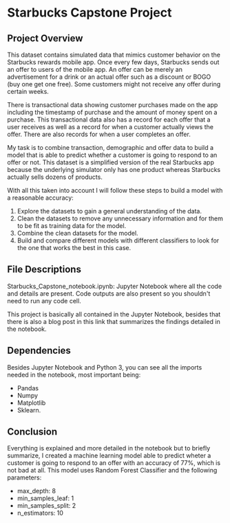 # Starbucks Capstone Project

## Project Overview

This dataset contains simulated data that mimics customer behavior on the Starbucks rewards mobile app. Once every few days, Starbucks sends out an offer to users of the mobile app. An offer can be merely an advertisement for a drink or an actual offer such as a discount or BOGO (buy one get one free). Some customers might not receive any offer during certain weeks.

There is transactional data showing customer purchases made on the app including the timestamp of purchase and the amount of money spent on a purchase. This transactional data also has a record for each offer that a user receives as well as a record for when a customer actually views the offer. There are also records for when a user completes an offer.

My task is to combine transaction, demographic and offer data to build a model that is able to predict whether a customer is going to respond to an offer or not. This dataset is a simplified version of the real Starbucks app because the underlying simulator only has one product whereas Starbucks actually sells dozens of products.

With all this taken into account I will follow these steps to build a model with a reasonable accuracy:

  1. Explore the datasets to gain a general understanding of the data.
  2. Clean the datasets to remove any unnecessary information and for them to be fit as training data for the model.
  3. Combine the clean datasets for the model.
  4. Build and compare different models with different classifiers to look for the one that works the best in this case.

## File Descriptions

Starbucks_Capstone_notebook.ipynb: Jupyter Notebook where all the code and details are present. Code outputs are also present so you shouldn't need to run any code cell.

This project is basically all contained in the Jupyter Notebook, besides that there is also a blog post in this link that summarizes the findings detailed in the notebook.

## Dependencies

Besides Jupyter Notebook and Python 3, you can see all the imports needed in the notebook, most important being:
  - Pandas
  - Numpy
  - Matplotlib
  - Sklearn.

## Conclusion

Everything is explained and more detailed in the notebook but to briefly summarize, I created a machine learning model able to predict wheter a customer is going to respond to an offer with an accuracy of 77%, which is not bad at all. This model uses Random Forest Classifier and the following parameters:
  - max_depth: 8
  - min_samples_leaf: 1
  - min_samples_split: 2
  - n_estimators: 10
